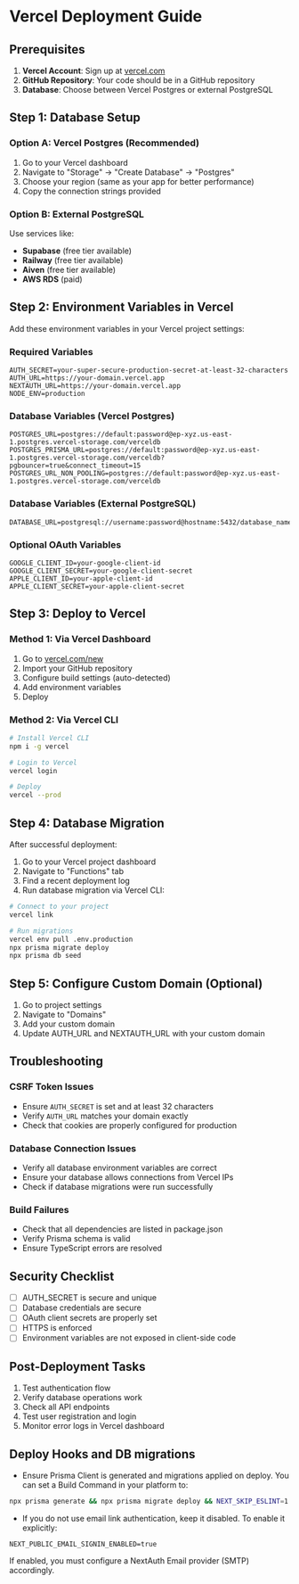 # Vercel Deployment Guide

## Prerequisites

1. **Vercel Account**: Sign up at [vercel.com](https://vercel.com)
2. **GitHub Repository**: Your code should be in a GitHub repository
3. **Database**: Choose between Vercel Postgres or external PostgreSQL

## Step 1: Database Setup

### Option A: Vercel Postgres (Recommended)

1. Go to your Vercel dashboard
2. Navigate to "Storage" → "Create Database" → "Postgres"
3. Choose your region (same as your app for better performance)
4. Copy the connection strings provided

### Option B: External PostgreSQL

Use services like:
- **Supabase** (free tier available)
- **Railway** (free tier available)
- **Aiven** (free tier available)
- **AWS RDS** (paid)

## Step 2: Environment Variables in Vercel

Add these environment variables in your Vercel project settings:

### Required Variables

```
AUTH_SECRET=your-super-secure-production-secret-at-least-32-characters
AUTH_URL=https://your-domain.vercel.app
NEXTAUTH_URL=https://your-domain.vercel.app
NODE_ENV=production
```

### Database Variables (Vercel Postgres)

```
POSTGRES_URL=postgres://default:password@ep-xyz.us-east-1.postgres.vercel-storage.com/verceldb
POSTGRES_PRISMA_URL=postgres://default:password@ep-xyz.us-east-1.postgres.vercel-storage.com/verceldb?pgbouncer=true&connect_timeout=15
POSTGRES_URL_NON_POOLING=postgres://default:password@ep-xyz.us-east-1.postgres.vercel-storage.com/verceldb
```

### Database Variables (External PostgreSQL)

```
DATABASE_URL=postgresql://username:password@hostname:5432/database_name
```

### Optional OAuth Variables

```
GOOGLE_CLIENT_ID=your-google-client-id
GOOGLE_CLIENT_SECRET=your-google-client-secret
APPLE_CLIENT_ID=your-apple-client-id
APPLE_CLIENT_SECRET=your-apple-client-secret
```

## Step 3: Deploy to Vercel

### Method 1: Via Vercel Dashboard

1. Go to [vercel.com/new](https://vercel.com/new)
2. Import your GitHub repository
3. Configure build settings (auto-detected)
4. Add environment variables
5. Deploy

### Method 2: Via Vercel CLI

```bash
# Install Vercel CLI
npm i -g vercel

# Login to Vercel
vercel login

# Deploy
vercel --prod
```

## Step 4: Database Migration

After successful deployment:

1. Go to your Vercel project dashboard
2. Navigate to "Functions" tab
3. Find a recent deployment log
4. Run database migration via Vercel CLI:

```bash
# Connect to your project
vercel link

# Run migrations
vercel env pull .env.production
npx prisma migrate deploy
npx prisma db seed
```

## Step 5: Configure Custom Domain (Optional)

1. Go to project settings
2. Navigate to "Domains"
3. Add your custom domain
4. Update AUTH_URL and NEXTAUTH_URL with your custom domain

## Troubleshooting

### CSRF Token Issues

- Ensure `AUTH_SECRET` is set and at least 32 characters
- Verify `AUTH_URL` matches your domain exactly
- Check that cookies are properly configured for production

### Database Connection Issues

- Verify all database environment variables are correct
- Ensure your database allows connections from Vercel IPs
- Check if database migrations were run successfully

### Build Failures

- Check that all dependencies are listed in package.json
- Verify Prisma schema is valid
- Ensure TypeScript errors are resolved

## Security Checklist

- [ ] AUTH_SECRET is secure and unique
- [ ] Database credentials are secure
- [ ] OAuth client secrets are properly set
- [ ] HTTPS is enforced
- [ ] Environment variables are not exposed in client-side code

## Post-Deployment Tasks

1. Test authentication flow
2. Verify database operations work
3. Check all API endpoints
4. Test user registration and login
5. Monitor error logs in Vercel dashboard 

## Deploy Hooks and DB migrations

- Ensure Prisma Client is generated and migrations applied on deploy. You can set a Build Command in your platform to:

```bash
npx prisma generate && npx prisma migrate deploy && NEXT_SKIP_ESLINT=1 NEXT_SKIP_TYPE_CHECK=1 next build --no-lint
```

- If you do not use email link authentication, keep it disabled. To enable it explicitly:

```
NEXT_PUBLIC_EMAIL_SIGNIN_ENABLED=true
```

If enabled, you must configure a NextAuth Email provider (SMTP) accordingly. 